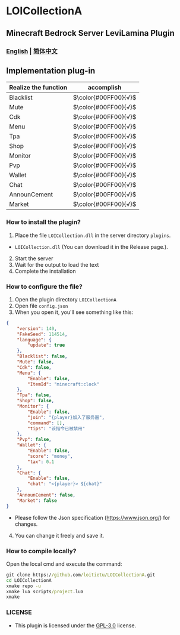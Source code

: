 # LOICollectionA
## Minecraft Bedrock Server LeviLamina Plugin

### [English](README.md) | [简体中文](README.zh.md)

## Implementation plug-in
Realize the function | accomplish
--- | :---:
Blacklist | $\color{#00FF00}{√}$
Mute | $\color{#00FF00}{√}$
Cdk | $\color{#00FF00}{√}$
Menu | $\color{#00FF00}{√}$
Tpa | $\color{#00FF00}{√}$
Shop | $\color{#00FF00}{√}$
Monitor | $\color{#00FF00}{√}$
Pvp | $\color{#00FF00}{√}$
Wallet | $\color{#00FF00}{√}$
Chat | $\color{#00FF00}{√}$
AnnounCement | $\color{#00FF00}{√}$
Market | $\color{#00FF00}{√}$

### How to install the plugin?
1. Place the file `LOICollection.dll` in the server directory `plugins`.
- `LOICollection.dll` (You can download it in the Release page.).
2. Start the server
3. Wait for the output to load the text
4. Complete the installation

### How to configure the file?
1. Open the plugin directory `LOICollectionA`
2. Open file `config.json`
3. When you open it, you'll see something like this:
```json
{
    "version": 140,
    "FakeSeed": 114514,
    "language": {
        "update": true
    },
    "Blacklist": false,
    "Mute": false, 
    "Cdk": false,
    "Menu": {
        "Enable": false,
        "ItemId": "minecraft:clock" 
    },
    "Tpa": false,
    "Shop": false,
    "Monitor": {
        "Enable": false,
        "join": "{player}加入了服务器",
        "command": [],
        "tips": "该指令已被禁用" 
    },
    "Pvp": false,
    "Wallet": {
        "Enable": false,
        "score": "money",
        "tax": 0.1 
    },
    "Chat": {
        "Enable": false,
        "chat": "<{player}> ${chat}"
    },
    "AnnounCement": false,
    "Market": false
}
```
- Please follow the Json specification (https://www.json.org/) for changes.
4. You can change it freely and save it.

### How to compile locally?
Open the local cmd and execute the command:
```cmd
git clone https://github.com/loitietu/LOICollectionA.git
cd LOICollectionA
xmake repo -u
xmake lua scripts/project.lua
xmake
```

### LICENSE
- This plugin is licensed under the [GPL-3.0](LICENSE) license.